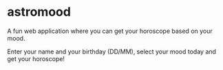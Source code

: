 # astromood

A fun web application where you can get your horoscope based on your mood.

Enter your name and your birthday (DD/MM), select your mood today and get your horoscope!
